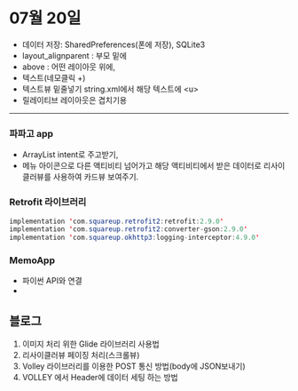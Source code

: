 
# 07월 20일
- 데이터 저장: SharedPreferences(폰에 저장), SQLite3
- layout_alignparent : 부모 밑에
- above : 어떤 레이아웃 위에,
- 텍스트(네모클릭 +)
- 텍스트뷰 밑줄넣기 string.xml에서 해당 텍스트에 \<u>
- 릴레이티브 레이아웃은 겹치기용
---


### 파파고 app
- ArrayList intent로 주고받기,
- 메뉴 아이콘으로 다른 액티비티 넘어가고 해당 액티비티에서 받은 데이터로 리사이클러뷰를 사용하여 카드뷰 보여주기. 

### Retrofit 라이브러리
```java
implementation 'com.squareup.retrofit2:retrofit:2.9.0'
implementation 'com.squareup.retrofit2:converter-gson:2.9.0'
implementation 'com.squareup.okhttp3:logging-interceptor:4.9.0'
```


### MemoApp
- 파이썬 API와 연결
- 

## 블로그
1. 이미지 처리 위한 Glide 라이브러리 사용법
2. 리사이클러뷰 페이징 처리(스크롤뷰)
3. Volley 라이브러리를 이용한 POST 통신 방법(body에 JSON보내기)
4. VOLLEY 에서 Header에 데이터 세팅 하는 방법
